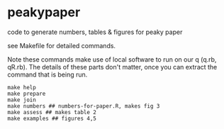# peakypaper
code to generate numbers, tables &amp; figures for peaky paper

see Makefile for detailed commands.

Note these commands make use of local software to run on our q (q.rb, qR.rb).  The details of these parts don't matter, once you can extract the command that is being run.

```{sh}
make help
make prepare
make join
make numbers ## numbers-for-paper.R, makes fig 3
make assess ## makes table 2
make examples ## figures 4,5

```

